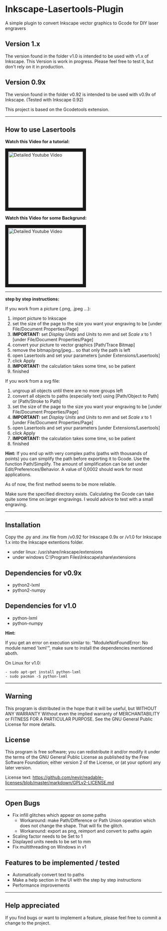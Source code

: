 # Inkscape-Lasertools-Plugin
A simple plugin to convert Inkscape vector graphics to Gcode for DIY laser engravers

## Version 1.x
The version found in the folder v1.0 is intended to be used with v1.x of Inkscape.
This Version is work in progress. Please feel free to test it, but don't rely on it in production.

## Version 0.9x
The version found in the folder v0.92 is intended to be used with v0.9x of Inkscape.
(Tested with Inkscape 0.92)

This project is based on the Gcodetools extension.

*******************************************************************************************************************************

## How to use Lasertools

**Watch this Video for a tutorial:**

<a href="https://youtu.be/F2U58onWOFM
" target="_blank"><img src="http://img.youtube.com/vi/F2U58onWOFM/0.jpg"
alt="Detailed Youtube Video" width="240" height="180" border="10" /></a>


**Watch this Video for some Backgrund:**

<a href="http://www.youtube.com/watch?feature=player_embedded&v=NhUvRJsa4D0
" target="_blank"><img src="http://img.youtube.com/vi/NhUvRJsa4D0/0.jpg"
alt="Detailed Youtube Video" width="240" height="180" border="10" /></a>


************************************************************************************
**step by step instructions:**

If you work from a picture (.png, .jpeg ...):

1. import picture to Inkscape
2. set the size of the page to the size you want your engraving to be [under File/Document Properties/Page]
3. **IMPORTANT:** set *Display Units* and *Units* to *mm* and set *Scale x* to 1 [under File/Document Properties/Page]
4. convert your picture to vector graphics [Path/Trace Bitmap]
5. remove the bitmap/png/jpeg... so that only the path is left
6. open Lasertools and set your parameters [under Extensions/Lasertools]
7. click Apply
8. **IMPORTANT:** the calculation takes some time, so be patient
9. finished

If you work from a svg file:

1. ungroup all objects until there are no more groups left
2. convert all objects to paths (especially text) using [Path/Object to Path] or [Path/Stroke to Path]
3. set the size of the page to the size you want your engraving to be [under File/Document Properties/Page]
4. **IMPORTANT:** set *Display Units* and *Units* to *mm* and set *Scale x* to 1 [under File/Document Properties/Page]
5. open Lasertools and set your parameters [under Extensions/Lasertools]
6. click Apply
7. **IMPORTANT:** the calculation takes some time, so be patient
8. finished

**Hint:**
If you end up with very complex paths (paths with thousands of points) you can simplify the path before exporting it to Gcode.
Use the function Path/Simplify.
The amount of simplification can be set under Edit/Preferences/Behavior.
A value of 0,0002 should work for most applications.

As of now, the first method seems to be more reliable.

Make sure the specified directory exists.
Calculating the Gcode can take quite some time on larger engravings. I would advice to test with a small engraving.

*******************************************************************************************************************************

## Installation
Copy the .py and .inx file from /v0.92 for Inkscape 0.9x or /v1.0 for Inkscape 1.x into the Inkscape extentions folder.

- under linux:    /usr/share/inkscape/extensions 
- under windows   C:\Program Files\Inkscape\share\extensions 

## Dependencies for v0.9x
- python2-lxml
- python2-numpy

## Dependencies for v1.0
- python-lxml
- python-numpy

**Hint:**

If you get an error on execution similar to: "ModuleNotFoundError: No module named 'lxml'", make sure to install the dependencies mentioned aboth.

On Linux for v1.0: 

    - sudo apt-get install python-lxml
    - sudo pacman -S python-lxml

*******************************************************************************************************************************

## Warning
This program is distributed in the hope that it will be useful, but WITHOUT ANY WARRANTY Without even the implied warranty of MERCHANTABILITY or FITNESS FOR A PARTICULAR PURPOSE. See the GNU General Public License for more details.

## License
This program is free software; you can redistribute it and/or modify it under the terms of the GNU General Public License as published by the Free Software Foundation; either version 2 of the License, or (at your option) any later version.

License text: 
https://github.com/nevir/readable-licenses/blob/master/markdown/GPLv2-LICENSE.md

*******************************************************************************************************************************

## Open Bugs
- Fix infill glitches which appear on some paths
    - Workaround: make Path/Difference or Path Union operation which does not change the shape. That will fix the glitch.
    - Workaround: export as png, reimport and convert to paths again
- Scaling factor needs to be Set to 1
- Displayed units needs to be set to mm
- Fix multithreading on Windows in v1

## Features to be implemented / tested
- Automatically convert text to paths 
- Make a help section in the UI with the step by step instructions
- Performance improvements

*******************************************************************************************************************************

## Help appreciated
If you find bugs or want to implement a feature, please feel free to commit a change to the project.


